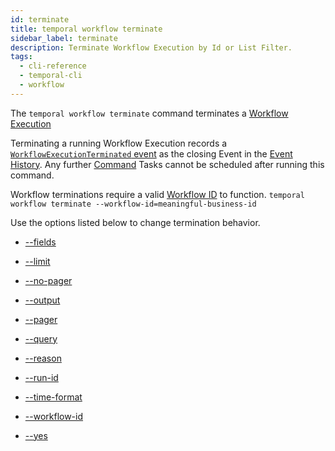 ```yaml
---
id: terminate
title: temporal workflow terminate
sidebar_label: terminate
description: Terminate Workflow Execution by Id or List Filter.
tags:
  - cli-reference
  - temporal-cli
  - workflow
---
```


The `temporal workflow terminate` command terminates a [Workflow Execution](/concepts/what-is-a-workflow-execution)

Terminating a running Workflow Execution records a [`WorkflowExecutionTerminated` event](/references/events#workflowexecutionterminated) as the closing Event in the [Event History](/concepts/what-is-an-event-history).
Any further [Command](/concepts/what-is-a-command) Tasks cannot be scheduled after running this command.

Workflow terminations require a valid [Workflow ID](/concepts/what-is-a-workflow-id) to function.
`temporal workflow terminate --workflow-id=meaningful-business-id`

Use the options listed below to change termination behavior.

- [--fields](/cli/cmd-options/fields)

- [--limit](/cli/cmd-options/limit)

- [--no-pager](/cli/cmd-options/no-pager)

- [--output](/cli/cmd-options/output)

- [--pager](/cli/cmd-options/pager)

- [--query](/cli/cmd-options/query)

- [--reason](/cli/cmd-options/reason)

- [--run-id](/cli/cmd-options/run-id)

- [--time-format](/cli/cmd-options/time-format)

- [--workflow-id](/cli/cmd-options/workflow-id)

- [--yes](/cli/cmd-options/yes)
